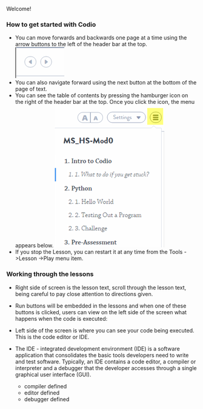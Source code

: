  Welcome! 

### How to get started with Codio
-	You can move forwards and backwards one page at a time using the arrow buttons to the left of the header bar at the top.
![navigation_buttons](.guides/img/navigation_buttons.png)
- You can also navigate forward using the next button at the bottom of the page of text. 
-	You can see the table of contents by pressing the hamburger icon  on the right of the header bar at the top. Once you click the icon, the menu appears below. 
![hamburger_icon](.guides/img/hamburger_icon.png)
-	If you stop the Lesson, you can restart it at any time from the Tools ->Lesson ->Play menu item.

### Working through the lessons
- Right side of screen is the lesson text, scroll through the lesson text, being careful to pay close attention to directions given. 
- Run buttons will be embedded in the lessons and when one of these buttons is clicked, users can view on the left side of the screen what happens when the code is executed:
 
- Left side of the screen is where you can see your code being executed.  This is the code editor or IDE. 
- The IDE - integrated development environment (IDE) is a software application that consolidates the basic tools developers need to write and test software. Typically, an IDE contains a code editor, a compiler or interpreter and a debugger that the developer accesses through a single graphical user interface (GUI).  
  - compiler defined
  - editor defined
  - debugger defined
  





